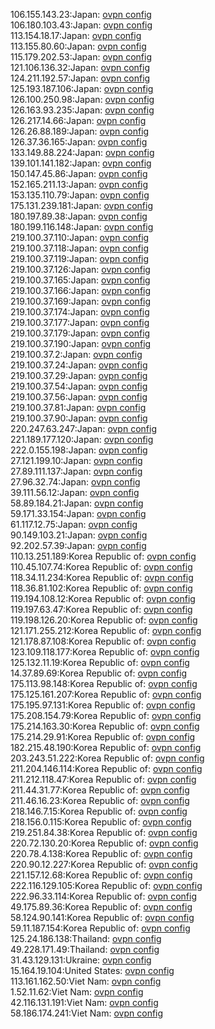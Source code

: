 106.155.143.23:Japan: [ovpn config](vpn/106_155_143_23.ovpn)  
106.180.103.43:Japan: [ovpn config](vpn/106_180_103_43.ovpn)  
113.154.18.17:Japan: [ovpn config](vpn/113_154_18_17.ovpn)  
113.155.80.60:Japan: [ovpn config](vpn/113_155_80_60.ovpn)  
115.179.202.53:Japan: [ovpn config](vpn/115_179_202_53.ovpn)  
121.106.136.32:Japan: [ovpn config](vpn/121_106_136_32.ovpn)  
124.211.192.57:Japan: [ovpn config](vpn/124_211_192_57.ovpn)  
125.193.187.106:Japan: [ovpn config](vpn/125_193_187_106.ovpn)  
126.100.250.98:Japan: [ovpn config](vpn/126_100_250_98.ovpn)  
126.163.93.235:Japan: [ovpn config](vpn/126_163_93_235.ovpn)  
126.217.14.66:Japan: [ovpn config](vpn/126_217_14_66.ovpn)  
126.26.88.189:Japan: [ovpn config](vpn/126_26_88_189.ovpn)  
126.37.36.165:Japan: [ovpn config](vpn/126_37_36_165.ovpn)  
133.149.88.224:Japan: [ovpn config](vpn/133_149_88_224.ovpn)  
139.101.141.182:Japan: [ovpn config](vpn/139_101_141_182.ovpn)  
150.147.45.86:Japan: [ovpn config](vpn/150_147_45_86.ovpn)  
152.165.211.13:Japan: [ovpn config](vpn/152_165_211_13.ovpn)  
153.135.110.79:Japan: [ovpn config](vpn/153_135_110_79.ovpn)  
175.131.239.181:Japan: [ovpn config](vpn/175_131_239_181.ovpn)  
180.197.89.38:Japan: [ovpn config](vpn/180_197_89_38.ovpn)  
180.199.116.148:Japan: [ovpn config](vpn/180_199_116_148.ovpn)  
219.100.37.110:Japan: [ovpn config](vpn/219_100_37_110.ovpn)  
219.100.37.118:Japan: [ovpn config](vpn/219_100_37_118.ovpn)  
219.100.37.119:Japan: [ovpn config](vpn/219_100_37_119.ovpn)  
219.100.37.126:Japan: [ovpn config](vpn/219_100_37_126.ovpn)  
219.100.37.165:Japan: [ovpn config](vpn/219_100_37_165.ovpn)  
219.100.37.166:Japan: [ovpn config](vpn/219_100_37_166.ovpn)  
219.100.37.169:Japan: [ovpn config](vpn/219_100_37_169.ovpn)  
219.100.37.174:Japan: [ovpn config](vpn/219_100_37_174.ovpn)  
219.100.37.177:Japan: [ovpn config](vpn/219_100_37_177.ovpn)  
219.100.37.179:Japan: [ovpn config](vpn/219_100_37_179.ovpn)  
219.100.37.190:Japan: [ovpn config](vpn/219_100_37_190.ovpn)  
219.100.37.2:Japan: [ovpn config](vpn/219_100_37_2.ovpn)  
219.100.37.24:Japan: [ovpn config](vpn/219_100_37_24.ovpn)  
219.100.37.29:Japan: [ovpn config](vpn/219_100_37_29.ovpn)  
219.100.37.54:Japan: [ovpn config](vpn/219_100_37_54.ovpn)  
219.100.37.56:Japan: [ovpn config](vpn/219_100_37_56.ovpn)  
219.100.37.81:Japan: [ovpn config](vpn/219_100_37_81.ovpn)  
219.100.37.90:Japan: [ovpn config](vpn/219_100_37_90.ovpn)  
220.247.63.247:Japan: [ovpn config](vpn/220_247_63_247.ovpn)  
221.189.177.120:Japan: [ovpn config](vpn/221_189_177_120.ovpn)  
222.0.155.198:Japan: [ovpn config](vpn/222_0_155_198.ovpn)  
27.121.199.10:Japan: [ovpn config](vpn/27_121_199_10.ovpn)  
27.89.111.137:Japan: [ovpn config](vpn/27_89_111_137.ovpn)  
27.96.32.74:Japan: [ovpn config](vpn/27_96_32_74.ovpn)  
39.111.56.12:Japan: [ovpn config](vpn/39_111_56_12.ovpn)  
58.89.184.21:Japan: [ovpn config](vpn/58_89_184_21.ovpn)  
59.171.33.154:Japan: [ovpn config](vpn/59_171_33_154.ovpn)  
61.117.12.75:Japan: [ovpn config](vpn/61_117_12_75.ovpn)  
90.149.103.21:Japan: [ovpn config](vpn/90_149_103_21.ovpn)  
92.202.57.39:Japan: [ovpn config](vpn/92_202_57_39.ovpn)  
110.13.251.189:Korea Republic of: [ovpn config](vpn/110_13_251_189.ovpn)  
110.45.107.74:Korea Republic of: [ovpn config](vpn/110_45_107_74.ovpn)  
118.34.11.234:Korea Republic of: [ovpn config](vpn/118_34_11_234.ovpn)  
118.36.81.102:Korea Republic of: [ovpn config](vpn/118_36_81_102.ovpn)  
119.194.108.12:Korea Republic of: [ovpn config](vpn/119_194_108_12.ovpn)  
119.197.63.47:Korea Republic of: [ovpn config](vpn/119_197_63_47.ovpn)  
119.198.126.20:Korea Republic of: [ovpn config](vpn/119_198_126_20.ovpn)  
121.171.255.212:Korea Republic of: [ovpn config](vpn/121_171_255_212.ovpn)  
121.178.87.108:Korea Republic of: [ovpn config](vpn/121_178_87_108.ovpn)  
123.109.118.177:Korea Republic of: [ovpn config](vpn/123_109_118_177.ovpn)  
125.132.11.19:Korea Republic of: [ovpn config](vpn/125_132_11_19.ovpn)  
14.37.89.69:Korea Republic of: [ovpn config](vpn/14_37_89_69.ovpn)  
175.113.98.148:Korea Republic of: [ovpn config](vpn/175_113_98_148.ovpn)  
175.125.161.207:Korea Republic of: [ovpn config](vpn/175_125_161_207.ovpn)  
175.195.97.131:Korea Republic of: [ovpn config](vpn/175_195_97_131.ovpn)  
175.208.154.79:Korea Republic of: [ovpn config](vpn/175_208_154_79.ovpn)  
175.214.163.30:Korea Republic of: [ovpn config](vpn/175_214_163_30.ovpn)  
175.214.29.91:Korea Republic of: [ovpn config](vpn/175_214_29_91.ovpn)  
182.215.48.190:Korea Republic of: [ovpn config](vpn/182_215_48_190.ovpn)  
203.243.51.222:Korea Republic of: [ovpn config](vpn/203_243_51_222.ovpn)  
211.204.146.114:Korea Republic of: [ovpn config](vpn/211_204_146_114.ovpn)  
211.212.118.47:Korea Republic of: [ovpn config](vpn/211_212_118_47.ovpn)  
211.44.31.77:Korea Republic of: [ovpn config](vpn/211_44_31_77.ovpn)  
211.46.16.23:Korea Republic of: [ovpn config](vpn/211_46_16_23.ovpn)  
218.146.7.15:Korea Republic of: [ovpn config](vpn/218_146_7_15.ovpn)  
218.156.0.115:Korea Republic of: [ovpn config](vpn/218_156_0_115.ovpn)  
219.251.84.38:Korea Republic of: [ovpn config](vpn/219_251_84_38.ovpn)  
220.72.130.20:Korea Republic of: [ovpn config](vpn/220_72_130_20.ovpn)  
220.78.4.138:Korea Republic of: [ovpn config](vpn/220_78_4_138.ovpn)  
220.90.12.227:Korea Republic of: [ovpn config](vpn/220_90_12_227.ovpn)  
221.157.12.68:Korea Republic of: [ovpn config](vpn/221_157_12_68.ovpn)  
222.116.129.105:Korea Republic of: [ovpn config](vpn/222_116_129_105.ovpn)  
222.96.33.114:Korea Republic of: [ovpn config](vpn/222_96_33_114.ovpn)  
49.175.89.36:Korea Republic of: [ovpn config](vpn/49_175_89_36.ovpn)  
58.124.90.141:Korea Republic of: [ovpn config](vpn/58_124_90_141.ovpn)  
59.11.187.154:Korea Republic of: [ovpn config](vpn/59_11_187_154.ovpn)  
125.24.186.138:Thailand: [ovpn config](vpn/125_24_186_138.ovpn)  
49.228.171.49:Thailand: [ovpn config](vpn/49_228_171_49.ovpn)  
31.43.129.131:Ukraine: [ovpn config](vpn/31_43_129_131.ovpn)  
15.164.19.104:United States: [ovpn config](vpn/15_164_19_104.ovpn)  
113.161.162.50:Viet Nam: [ovpn config](vpn/113_161_162_50.ovpn)  
1.52.11.62:Viet Nam: [ovpn config](vpn/1_52_11_62.ovpn)  
42.116.131.191:Viet Nam: [ovpn config](vpn/42_116_131_191.ovpn)  
58.186.174.241:Viet Nam: [ovpn config](vpn/58_186_174_241.ovpn)  
